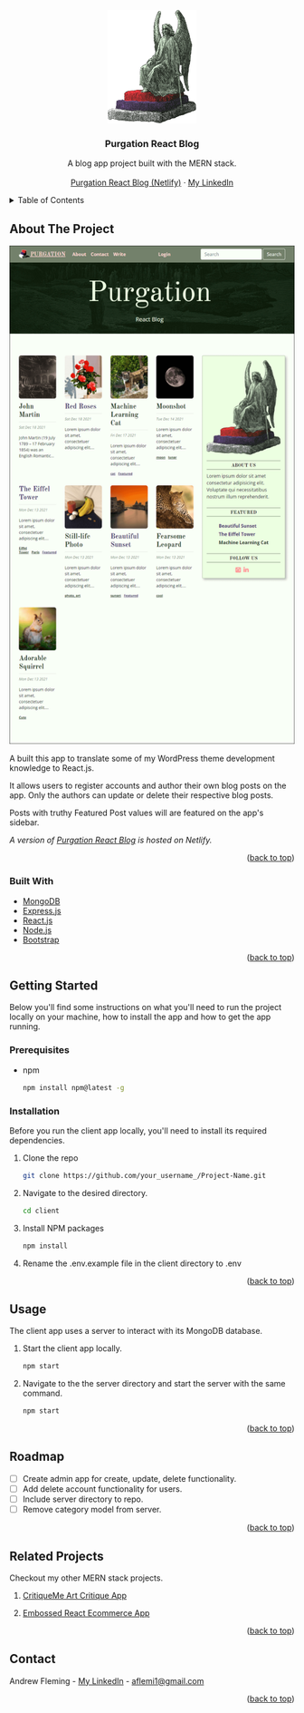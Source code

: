 <div id="top"></div>

<!-- PROJECT LOGO -->
<br />
<div align="center">
  <a href="https://purgation-react-blog.netlify.app/">
    <img src="client/src/images/bigLogo.png" alt="Logo" height="200">
  </a>

  <h3 align="center">Purgation React Blog</h3>

  <p align="center">
    A blog app project built with the MERN stack.
    <br />
    <br />
    <a href="https://purgation-react-blog.netlify.app/">Purgation React Blog (Netlify)</a>
    ·
    <a href="https://www.linkedin.com/in/andrew-j-fleming-web-dev">My LinkedIn</a>
</div>



<!-- TABLE OF CONTENTS -->
<details>
  <summary>Table of Contents</summary>
  <ol>
    <li>
      <a href="#about-the-project">About The Project</a>
      <ul>
        <li><a href="#built-with">Built With</a></li>
      </ul>
    </li>
    <li>
      <a href="#getting-started">Getting Started</a>
      <ul>
        <li><a href="#prerequisites">Prerequisites</a></li>
        <li><a href="#installation">Installation</a></li>
      </ul>
    </li>
    <li><a href="#usage">Usage</a></li>
    <li><a href="#roadmap">Roadmap</a></li>
    <li><a href="#related-projects">Related Projects</a></li>
    <li><a href="#contact">Contact</a></li>
  </ol>
</details>



<!-- ABOUT THE PROJECT -->
## About The Project

[![Project Screen Shot][project-screenshot]](https://github.com/AndrewJFleming/purgation-react-blog)

A built this app to translate some of my WordPress theme development knowledge to React.js.

It allows users to register accounts and author their own blog posts on the app. Only the authors can update or delete their respective blog posts.

Posts with truthy Featured Post values will are featured on the app's sidebar.

_A version of <a href="https://purgation-react-blog.netlify.app/">Purgation React Blog</a> is hosted on Netlify._

<p align="right">(<a href="#top">back to top</a>)</p>



### Built With

* [MongoDB](https://www.mongodb.com/)
* [Express.js](https://expressjs.com/)
* [React.js](https://reactjs.org/)
* [Node.js](https://nodejs.org/)
* [Bootstrap](https://getbootstrap.com)

<p align="right">(<a href="#top">back to top</a>)</p>



<!-- GETTING STARTED -->
## Getting Started

Below you'll find some instructions on what you'll need to run the project locally on your machine, how to install the app and how to get the app running.

### Prerequisites

* npm
  ```sh
  npm install npm@latest -g
  ```

### Installation

Before you run the client app locally, you'll need to install its required dependencies. 

1. Clone the repo
   ```sh
   git clone https://github.com/your_username_/Project-Name.git
   ```

2. Navigate to the desired directory.
   ```sh
   cd client
   ```

3. Install NPM packages
   ```sh
   npm install
   ```

4. Rename the .env.example file in the client directory to .env

<p align="right">(<a href="#top">back to top</a>)</p>



<!-- USAGE EXAMPLES -->
## Usage
The client app uses a server to interact with its MongoDB database. 

1. Start the client app locally.
   ```sh
   npm start
   ```

2. Navigate to the the server directory and start the server with the same command.
   ```sh
   npm start
   ```

<p align="right">(<a href="#top">back to top</a>)</p>


<!-- ROADMAP -->
## Roadmap

- [ ] Create admin app for create, update, delete functionality.
- [ ] Add delete account functionality for users.
- [ ] Include server directory to repo.
- [ ] Remove category model from server.

<p align="right">(<a href="#top">back to top</a>)</p>



<!-- RELATED PROJECTS -->
## Related Projects
Checkout my other MERN stack projects. 

1. <a href="https://github.com/AndrewJFleming/critique-me">CritiqueMe Art Critique App</a>

2. <a href="https://github.com/AndrewJFleming/embossed-react-ecommerce">Embossed React Ecommerce App</a>



<p align="right">(<a href="#top">back to top</a>)</p>



<!-- CONTACT -->
## Contact

Andrew Fleming - [My LinkedIn](https://www.linkedin.com/in/andrew-j-fleming-web-dev) - aflemi1@gmail.com

<p align="right">(<a href="#top">back to top</a>)</p>



[project-screenshot]: client/src/images/screenshot.png